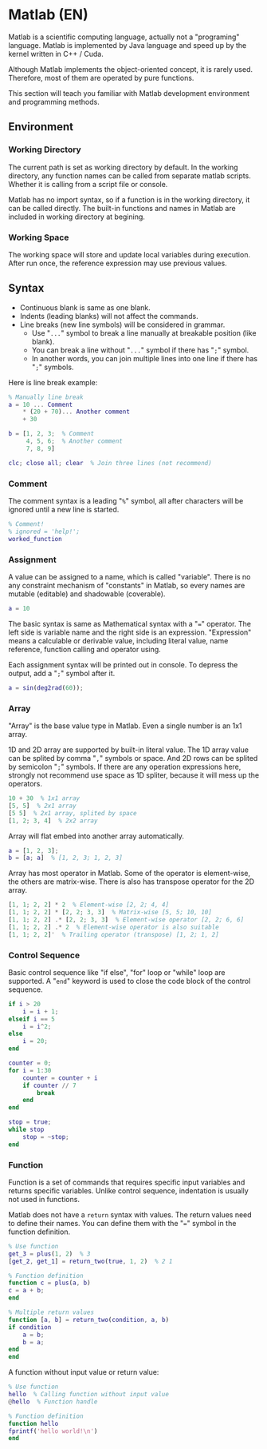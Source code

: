 # Matlab (EN)

Matlab is a scientific computing language, actually not a "programing" language.
Matlab is implemented by Java language and speed up by the kernel written in C++ / Cuda.

Although Matlab implements the object-oriented concept, it is rarely used.
Therefore, most of them are operated by pure functions.

This section will teach you familiar with Matlab development environment and programming methods.

## Environment

### Working Directory

The current path is set as working directory by default.
In the working directory, any function names can be called from separate matlab scripts.
Whether it is calling from a script file or console.

Matlab has no import syntax, so if a function is in the working directory,
it can be called directly.
The built-in functions and names in Matlab are included in working directory at begining.

### Working Space

The working space will store and update local variables during execution.
After run once, the reference expression may use previous values.

## Syntax

+ Continuous blank is same as one blank.
+ Indents (leading blanks) will not affect the commands.
+ Line breaks (new line symbols) will be considered in grammar.
    + Use "`...`" symbol to break a line manually at breakable position (like blank).
    + You can break a line without "`...`" symbol if there has "`;`" symbol.
    + In another words, you can join multiple lines into one line if there has "`;`" symbols.

Here is line break example:

```matlab
% Manually line break
a = 10 ... Comment
    * (20 + 70)... Another comment
    + 30

b = [1, 2, 3;  % Comment
     4, 5, 6;  % Another comment
     7, 8, 9]

clc; close all; clear  % Join three lines (not recommend)
```

### Comment

The comment syntax is a leading "`%`" symbol,
all after characters will be ignored until a new line is started.

```matlab
% Comment!
% ignored = 'help!';
worked_function
```

### Assignment

A value can be assigned to a name, which is called "variable".
There is no any constraint mechanism of "constants" in Matlab,
so every names are mutable (editable) and shadowable (coverable).

```matlab
a = 10
```

The basic syntax is same as Mathematical syntax with a "`=`" operator.
The left side is variable name and the right side is an expression.
"Expression" means a calculable or derivable value,
including literal value, name reference, function calling and operator using.

Each assignment syntax will be printed out in console.
To depress the output, add a "`;`" symbol after it.

```matlab
a = sin(deg2rad(60));
```

### Array

"Array" is the base value type in Matlab.
Even a single number is an 1x1 array.

1D and 2D array are supported by built-in literal value.
The 1D array value can be splited by comma "`,`" symbols or space.
And 2D rows can be splited by semicolon "`;`" symbols.
If there are any operation expressions here, strongly not recommend use space as 1D spliter,
because it will mess up the operators.

```matlab
10 + 30  % 1x1 array
[5, 5]  % 2x1 array
[5 5]  % 2x1 array, splited by space
[1, 2; 3, 4]  % 2x2 array
```

Array will flat embed into another array automatically.

```matlab
a = [1, 2, 3];
b = [a; a]  % [1, 2, 3; 1, 2, 3]
```

Array has most operator in Matlab.
Some of the operator is element-wise, the others are matrix-wise.
There is also has transpose operator for the 2D array.

```matlab
[1, 1; 2, 2] * 2  % Element-wise [2, 2; 4, 4]
[1, 1; 2, 2] * [2, 2; 3, 3]  % Matrix-wise [5, 5; 10, 10]
[1, 1; 2, 2] .* [2, 2; 3, 3]  % Element-wise operator [2, 2; 6, 6]
[1, 1; 2, 2] .* 2  % Element-wise operator is also suitable
[1, 1; 2, 2]'  % Trailing operator (transpose) [1, 2; 1, 2]
```

### Control Sequence

Basic control sequence like "if else", "for" loop or "while" loop are supported.
A "`end`" keyword is used to close the code block of the control sequence.

```matlab
if i > 20
    i = i + 1;
elseif i == 5
    i = i^2;
else
    i = 20;
end
```

```matlab
counter = 0;
for i = 1:30
    counter = counter + i
    if counter // 7
        break
    end
end
```

```matlab
stop = true;
while stop
    stop = ~stop;
end
```

### Function

Function is a set of commands that requires specific input variables and returns specific variables.
Unlike control sequence, indentation is usually not used in functions.

Matlab does not have a `return` syntax with values.
The return values need to define their names.
You can define them with the "`=`" symbol in the function definition.

```matlab
% Use function
get_3 = plus(1, 2)  % 3
[get_2, get_1] = return_two(true, 1, 2)  % 2 1

% Function definition
function c = plus(a, b)
c = a + b;
end

% Multiple return values
function [a, b] = return_two(condition, a, b)
if condition
    a = b;
    b = a;
end
end
```

A function without input value or return value:

```matlab
% Use function
hello  % Calling function without input value
@hello  % Function handle

% Function definition
function hello
fprintf('hello world!\n')
end
```
